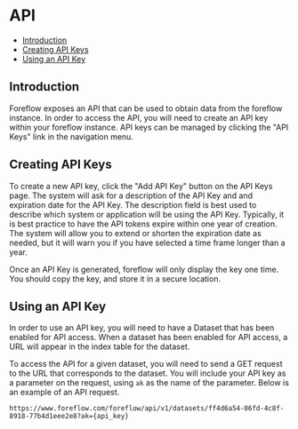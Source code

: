 # API

-   [Introduction](#introduction)
-   [Creating API Keys](#creating-api-keys)
-   [Using an API Key](#using-an-api-key)

<a name="introduction"></a>

## Introduction

Foreflow exposes an API that can be used to obtain data from the foreflow instance. In order to access the API, you will need to create an API key within your foreflow instance. API keys can be managed by clicking the "API Keys" link in the navigation menu.

<a name="creating-api-keys"></a>

## Creating API Keys

To create a new API key, click the "Add API Key" button on the API Keys page. The system will ask for a description of the API Key and and expiration date for the API Key. The description field is best used to describe which system or application will be using the API Key. Typically, it is best practice to have the API tokens expire within one year of creation. The system will allow you to extend or shorten the expiration date as needed, but it will warn you if you have selected a time frame longer than a year.

Once an API Key is generated, foreflow will only display the key one time. You should copy the key, and store it in a secure location.

<a name="using-an-api-key"></a>

## Using an API Key

In order to use an API key, you will need to have a Dataset that has been enabled for API access. When a dataset has been enabled for API access, a URL will appear in the index table for the dataset.

To access the API for a given dataset, you will need to send a GET request to the URL that corresponds to the dataset. You will include your API key as a parameter on the request, using `ak` as the name of the parameter. Below is an example of an API request.

```
https://www.foreflow.com/foreflow/api/v1/datasets/ff4d6a54-06fd-4c8f-8918-77b4d1eee2e8?ak={api_key}
```
